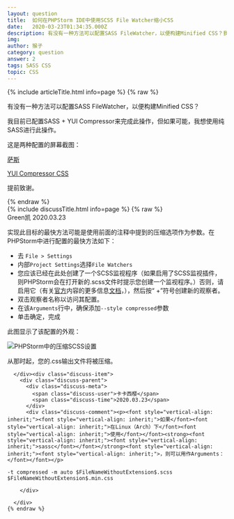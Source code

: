 ```yaml
---
layout: question
title:  如何在PHPStorm IDE中使用SCSS File Watcher缩小CSS
date:   2020-03-23T01:34:35.000Z
description: 有没有一种方法可以配置SASS FileWatcher，以便构建Minified CSS？我目前已配置SASS + YUI Compressor来完成...
img: 
author: 猴子
category: question
answer: 2
tags: SASS CSS
topic: CSS
---
```

<div class="article-root">
  <div class="article">
    {% include articleTitle.html info=page %}
    {% raw %}
    <div class="article-content"><p><font style="vertical-align: inherit;"><font style="vertical-align: inherit;">有没有一种方法可以配置SASS FileWatcher，以便构建Minified CSS？</font></font></p>

<p><font style="vertical-align: inherit;"><font style="vertical-align: inherit;">我目前已配置SASS + YUI Compressor来完成此操作，但如果可能，我想使用纯SASS进行此操作。</font></font></p>

<p><font style="vertical-align: inherit;"><font style="vertical-align: inherit;">这是两种配置的屏幕截图：</font></font></p>

<p><a href="http://img109.imageshack.us/img109/2613/0hdj.png"><font style="vertical-align: inherit;"><font style="vertical-align: inherit;">萨斯</font></font></a></p>

<p><a href="http://img194.imageshack.us/img194/8789/i4ve.png"><font style="vertical-align: inherit;"><font style="vertical-align: inherit;">YUI Compressor CSS</font></font></a></p>

<p><font style="vertical-align: inherit;"><font style="vertical-align: inherit;">提前致谢。</font></font></p></div>
    {% endraw %}
  </div>

  <div class="discuss-wrapper">
    {% include discussTitle.html info=page %}
    {% raw %}
    <div class="discuss-item">
        <div class="discuss-parent">
          <div class="discuss-meta">
            <span class="discuss-user">Green凯</span>
            <span class="discuss-time">2020.03.23</span>
          </div>
          <div class="discuss-comment"><p><font style="vertical-align: inherit;"><font style="vertical-align: inherit;">实现此目标的最快方法可能是使用前面的注释中提到的压缩选项作为参数。</font><font style="vertical-align: inherit;">在PHPStorm中进行配置的最快方法如下：</font></font></p>

<ul>
<li><font style="vertical-align: inherit;"><font style="vertical-align: inherit;">去 </font></font><code>File &gt; Settings</code></li>
<li><font style="vertical-align: inherit;"><font style="vertical-align: inherit;">内部</font></font><code>Project Settings</code><font style="vertical-align: inherit;"><font style="vertical-align: inherit;">选择</font></font><code>File Watchers</code></li>
<li><font style="vertical-align: inherit;"><font style="vertical-align: inherit;">您应该已经在此处创建了一个SCSS监视程序（如果启用了SCSS监视插件，则PHPStorm会在打开新的.scss文件时提示您创建一个监视程序。）否则，请启用它（有关</font></font><a href="http://www.jetbrains.com/phpstorm/webhelp/transpiling-sass-less-and-scss-to-css.html" rel="noreferrer"><font style="vertical-align: inherit;"><font style="vertical-align: inherit;">官方</font></font></a><font style="vertical-align: inherit;"><font style="vertical-align: inherit;">内容的更多信息</font><a href="http://www.jetbrains.com/phpstorm/webhelp/transpiling-sass-less-and-scss-to-css.html" rel="noreferrer"><font style="vertical-align: inherit;">文档</font></a><font style="vertical-align: inherit;">，），然后按“ +”符号创建新的观察者。</font></font></li>
<li><font style="vertical-align: inherit;"><font style="vertical-align: inherit;">双击观察者名称以访问其配置。</font></font></li>
<li><font style="vertical-align: inherit;"><font style="vertical-align: inherit;">在该</font></font><code>Arguments</code><font style="vertical-align: inherit;"><font style="vertical-align: inherit;">行中，确保添加</font></font><code>--style compressed</code><font style="vertical-align: inherit;"><font style="vertical-align: inherit;">参数</font></font></li>
<li><font style="vertical-align: inherit;"><font style="vertical-align: inherit;">单击确定，完成</font></font></li>
</ul>

<p><font style="vertical-align: inherit;"><font style="vertical-align: inherit;">此图显示了该配置的外观：</font></font></p>

<p><img src="https://i.imgur.com/e4fKqdH.png" alt="PHPStorm中的压缩SCSS设置"></p>

<p><font style="vertical-align: inherit;"><font style="vertical-align: inherit;">从那时起，您的.css输出文件将被压缩。</font></font></p></div>
        </div>
        
      </div><div class="discuss-item">
        <div class="discuss-parent">
          <div class="discuss-meta">
            <span class="discuss-user">卡卡西樱</span>
            <span class="discuss-time">2020.03.23</span>
          </div>
          <div class="discuss-comment"><p><font style="vertical-align: inherit;"><font style="vertical-align: inherit;">如果</font><font style="vertical-align: inherit;">在Linux（Arch）下</font><font style="vertical-align: inherit;">使用</font></font><strong><font style="vertical-align: inherit;"><font style="vertical-align: inherit;">sassc</font></font></strong><font style="vertical-align: inherit;"><font style="vertical-align: inherit;">，则可以用作Arguments：</font></font></p>

<pre><code>-t compressed -m auto $FileNameWithoutExtension$.scss $FileNameWithoutExtension$.min.css
</code></pre></div>
        </div>
        
      </div>
    {% endraw %}
  </div>
<div>

